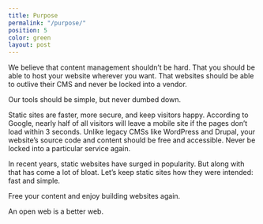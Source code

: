 ```yaml
---
title: Purpose
permalink: "/purpose/"
position: 5
color: green
layout: post
---
```


We believe that content management shouldn’t be hard. That you should be able to host your website wherever you want. That websites should be able to outlive their CMS and never be locked into a vendor.

Our tools should be simple, but never dumbed down.

Static sites are faster, more secure, and keep visitors happy. According to Google, nearly half of all visitors will leave a mobile site if the pages don’t load within 3 seconds. Unlike legacy CMSs like WordPress and Drupal, your website’s source code and content should be free and accessible. Never be locked into a particular service again. 

In recent years, static websites have surged in popularity. But along with that has come a lot of bloat. Let’s keep static sites how they were intended: fast and simple.

Free your content and enjoy building websites again.

An open web is a better web.